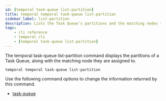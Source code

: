 ```yaml
---
id: [temporal task-queue list-partition]
title: temporal temporal task-queue list-partition
sidebar_label: list-partition
description: Lists the Task Queue's partitions and the matching nodes they are assigned to.
tags:
	- cli reference
	- temporal cli
	- [temporal task-queue list-partition]
---
```


The temporal task-queue list-partition command displays the partitions of a Task Queue, along with the matching node they are assigned to.

`temporal temporal task-queue list-partition`

Use the following command options to change the information returned by this command.



- [task-queue](/cli/cmd-options/task-queue)


